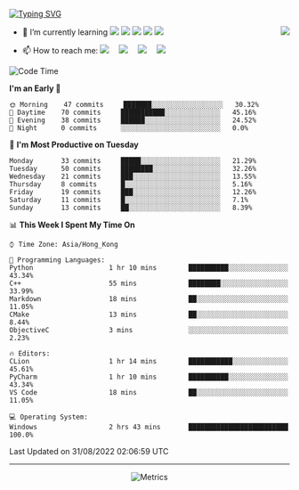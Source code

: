 [![Typing SVG](https://readme-typing-svg.herokuapp.com?font=Fira+Code&size=25&duration=3000&pause=700&color=1D27F7&width=435&lines=I'm+InariInDream+%F0%9F%91%8B;Invictus+maneo;Be+awesome)](https://git.io/typing-svg)

<a href="#">
  <img align="right" src="https://github-readme-stats.vercel.app/api?username=InariInDream&count_private=true&show_icons=true&bg_color=15,f2f7fd,E0EAFC" />
</a>


- 🌱 I’m currently learning ![](https://img.shields.io/badge/-MySQL-4479A1?style=flat-square&logo=MySQL&logoColor=fff)
![](https://img.shields.io/badge/-Docker-2496ED?style=flat-square&logo=Docker&logoColor=fff)
![](https://img.shields.io/badge/-Linux-000000?style=flat-square&logo=Linux&logoColor=fff)
![](https://img.shields.io/badge/-Java-8279A1?style=flat-square&logo=Java&logoColor=fff)
![](https://img.shields.io/badge/-Go-12B9A1?style=flat-square&logo=Go&logoColor=fff)

- 📫 How to reach me: <a href="https://inariindream.github.io/"><img src="https://img.shields.io/badge/MyBlog-博客-blue"></a>&emsp;
<a href="https://twitter.com/inariindream/"><img src="https://img.shields.io/badge/twitter-%E6%8E%A8%E7%89%B9-blue"></a>&emsp;
<a href="https://codeforces.com/profile/InariInDream"><img src="https://img.shields.io/badge/Codeforces-个人资料-c32136"></a>&emsp;
<a href="https://steamcommunity.com/profiles/76561198813007792/"><img src="https://img.shields.io/badge/Steam-个人资料-003472"></a>&emsp;


<!--START_SECTION:waka-->
![Code Time](http://img.shields.io/badge/Code%20Time-2%20hrs%2043%20mins-blue)

**I'm an Early 🐤** 

```text
🌞 Morning    47 commits     ███████░░░░░░░░░░░░░░░░░░   30.32% 
🌆 Daytime    70 commits     ███████████░░░░░░░░░░░░░░   45.16% 
🌃 Evening    38 commits     ██████░░░░░░░░░░░░░░░░░░░   24.52% 
🌙 Night      0 commits      ░░░░░░░░░░░░░░░░░░░░░░░░░   0.0%

```
📅 **I'm Most Productive on Tuesday** 

```text
Monday       33 commits     █████░░░░░░░░░░░░░░░░░░░░   21.29% 
Tuesday      50 commits     ████████░░░░░░░░░░░░░░░░░   32.26% 
Wednesday    21 commits     ███░░░░░░░░░░░░░░░░░░░░░░   13.55% 
Thursday     8 commits      █░░░░░░░░░░░░░░░░░░░░░░░░   5.16% 
Friday       19 commits     ███░░░░░░░░░░░░░░░░░░░░░░   12.26% 
Saturday     11 commits     █░░░░░░░░░░░░░░░░░░░░░░░░   7.1% 
Sunday       13 commits     ██░░░░░░░░░░░░░░░░░░░░░░░   8.39%

```


📊 **This Week I Spent My Time On** 

```text
⌚︎ Time Zone: Asia/Hong_Kong

💬 Programming Languages: 
Python                   1 hr 10 mins        ██████████░░░░░░░░░░░░░░░   43.34% 
C++                      55 mins             ████████░░░░░░░░░░░░░░░░░   33.99% 
Markdown                 18 mins             ██░░░░░░░░░░░░░░░░░░░░░░░   11.05% 
CMake                    13 mins             ██░░░░░░░░░░░░░░░░░░░░░░░   8.44% 
ObjectiveC               3 mins              ░░░░░░░░░░░░░░░░░░░░░░░░░   2.23%

🔥 Editors: 
CLion                    1 hr 14 mins        ███████████░░░░░░░░░░░░░░   45.61% 
PyCharm                  1 hr 10 mins        ██████████░░░░░░░░░░░░░░░   43.34% 
VS Code                  18 mins             ██░░░░░░░░░░░░░░░░░░░░░░░   11.05%

💻 Operating System: 
Windows                  2 hrs 43 mins       █████████████████████████   100.0%

```


 Last Updated on 31/08/2022 02:06:59 UTC
<!--END_SECTION:waka-->


---

<div align="center">

![Metrics](https://metrics.lecoq.io/InariInDream?template=classic&base.header=0&base.metadata=0&isocalendar=1&languages=1&base=header%2C%20activity%2C%20community%2C%20repositories%2C%20metadata&base.indepth=false&base.hireable=false&isocalendar=false&isocalendar.duration=full-year&languages=false&languages.skipped=inariindream.github.io&languages.limit=8&languages.threshold=0%25&languages.other=false&languages.colors=github&languages.sections=most-used&languages.indepth=false&languages.analysis.timeout=15&languages.categories=markup%2C%20programming&languages.recent.categories=markup%2C%20programming&languages.recent.load=300&languages.recent.days=14&config.timezone=Asia%2FHong_Kong)



</div>












<!--
**InariInDream/InariInDream** is a ✨ _special_ ✨ repository because its `README.md` (this file) appears on your GitHub profile.

Here are some ideas to get you started:

- 🔭 I’m currently working on ...
- 🌱 I’m currently learning ...
- 👯 I’m looking to collaborate on ...
- 🤔 I’m looking for help with ...
- 💬 Ask me about ...
- 📫 How to reach me: ...
- 😄 Pronouns: ...
- ⚡ Fun fact: ...
-->
